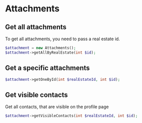 # Attachments

## Get all attachments

To get all attachments, you need to pass a real estate id.

```php
$attachment = new Attachments();
$attachment->getAllByRealEstate(int $id);
```

## Get a specific attachments
```php
$attachment->getOneById(int $realEstateId, int $id);
```

## Get visible contacts
Get all contacts, that are visible on the profile page
```php
$attachment->getVisibleContacts(int $realEstateId, int $id);
```
